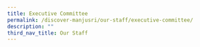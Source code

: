 ```yaml
---
title: Executive Committee
permalink: /discover-manjusri/our-staff/executive-committee/
description: ""
third_nav_title: Our Staff
---
```

